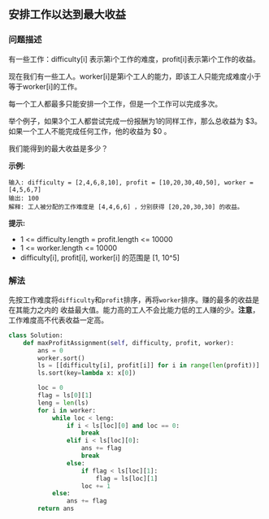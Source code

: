## 安排工作以达到最大收益

### 问题描述

有一些工作：difficulty[i] 表示第i个工作的难度，profit[i]表示第i个工作的收益。

现在我们有一些工人。worker[i]是第i个工人的能力，即该工人只能完成难度小于等于worker[i]的工作。

每一个工人都最多只能安排一个工作，但是一个工作可以完成多次。

举个例子，如果3个工人都尝试完成一份报酬为1的同样工作，那么总收益为 $3。如果一个工人不能完成任何工作，他的收益为 $0 。

我们能得到的最大收益是多少？

**示例:**
```
输入: difficulty = [2,4,6,8,10], profit = [10,20,30,40,50], worker = [4,5,6,7]
输出: 100
解释: 工人被分配的工作难度是 [4,4,6,6] ，分别获得 [20,20,30,30] 的收益。
```

**提示:**
- 1 <= difficulty.length = profit.length <= 10000
- 1 <= worker.length <= 10000
- difficulty[i], profit[i], worker[i]  的范围是 [1, 10^5]

### 解法
先按工作难度将`difficulty`和`profit`排序，再将`worker`排序。赚的最多的收益是在其能力之内的
收益最大值。能力高的工人不会比能力低的工人赚的少。**注意**，工作难度高不代表收益一定高。

```python
class Solution:
    def maxProfitAssignment(self, difficulty, profit, worker):
        ans = 0
        worker.sort()
        ls = [[difficulty[i], profit[i]] for i in range(len(profit))]
        ls.sort(key=lambda x: x[0])

        loc = 0
        flag = ls[0][1]
        leng = len(ls)
        for i in worker:
            while loc < leng:
                if i < ls[loc][0] and loc == 0:
                    break
                elif i < ls[loc][0]:
                    ans += flag
                    break
                else:
                    if flag < ls[loc][1]:
                        flag = ls[loc][1]
                    loc += 1
            else:
                ans += flag
        return ans

```
